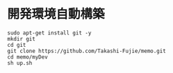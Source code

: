 開発環境自動構築
====

```
sudo apt-get install git -y
mkdir git 
cd git 
git clone https://github.com/Takashi-Fujie/memo.git
cd memo/myDev
sh up.sh
```

